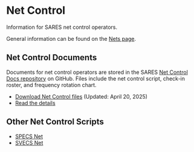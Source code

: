 # Net Control

Information for SARES net control operators.

General information can be found on the [Nets page](../nets.md).

## Net Control Documents

Documents for net control operators are stored in the SARES [Net Control Docs repository](https://github.com/saresrg/Net-Control-Docs) on GitHub. Files include the net control script, check-in roster, and frequency rotation chart.

-   [Download Net Control files](https://github.com/saresrg/Net-Control-Docs/releases/latest) (Updated: April 20, 2025)
-   [Read the details](https://github.com/saresrg/Net-Control-Docs#readme)

## Other Net Control Scripts

-   [SPECS Net](https://www.specsnet.org/monday-night-net)
-   [SVECS Net](http://www.svecs.net/netcontrolscript.html)
